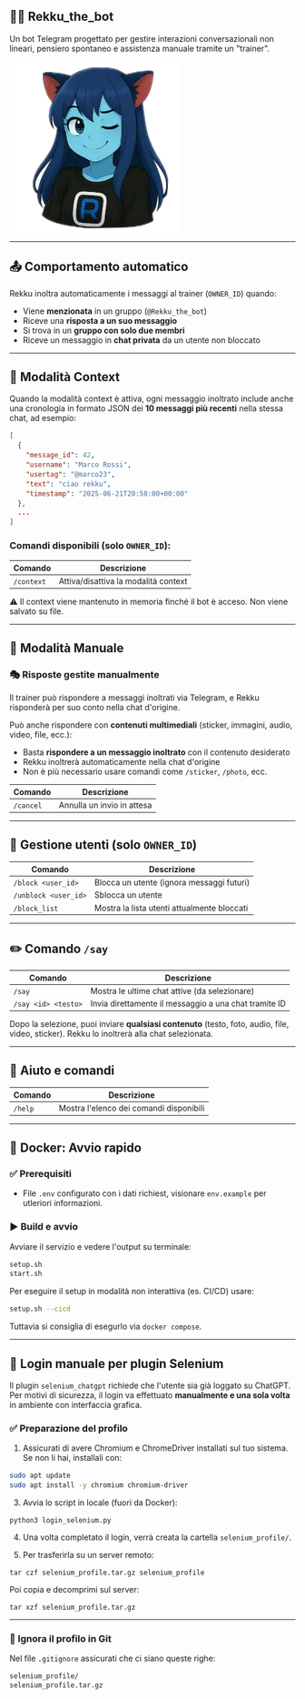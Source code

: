 ## 🧞‍♀️ Rekku\_the\_bot

Un bot Telegram progettato per gestire interazioni conversazionali non lineari, pensiero spontaneo e assistenza manuale tramite un "trainer".

<img src="res/wink.webp" alt="Rekku Wink" width="300" />

---

## 📤 Comportamento automatico

Rekku inoltra automaticamente i messaggi al trainer (`OWNER_ID`) quando:

* Viene **menzionata** in un gruppo (`@Rekku_the_bot`)
* Riceve una **risposta a un suo messaggio**
* Si trova in un **gruppo con solo due membri**
* Riceve un messaggio in **chat privata** da un utente non bloccato

---

## 🧠 Modalità Context

Quando la modalità context è attiva, ogni messaggio inoltrato include anche una cronologia in formato JSON dei **10 messaggi più recenti** nella stessa chat, ad esempio:

```json
[
  {
    "message_id": 42,
    "username": "Marco Rossi",
    "usertag": "@marco23",
    "text": "ciao rekku",
    "timestamp": "2025-06-21T20:58:00+00:00"
  },
  ...
]
```

### Comandi disponibili (solo `OWNER_ID`):

| Comando    | Descrizione                          |
| ---------- | ------------------------------------ |
| `/context` | Attiva/disattiva la modalità context |

⚠️ Il context viene mantenuto in memoria finché il bot è acceso. Non viene salvato su file.

---

## 🧩 Modalità Manuale

### 🎭 Risposte gestite manualmente

Il trainer può rispondere a messaggi inoltrati via Telegram, e Rekku risponderà per suo conto nella chat d'origine.

Può anche rispondere con **contenuti multimediali** (sticker, immagini, audio, video, file, ecc.):

* Basta **rispondere a un messaggio inoltrato** con il contenuto desiderato
* Rekku inoltrerà automaticamente nella chat d'origine
* Non è più necessario usare comandi come `/sticker`, `/photo`, ecc.

| Comando   | Descrizione                |
| --------- | -------------------------- |
| `/cancel` | Annulla un invio in attesa |

---

## 🧱 Gestione utenti (solo `OWNER_ID`)

| Comando              | Descrizione                                 |
| -------------------- | ------------------------------------------- |
| `/block <user_id>`   | Blocca un utente (ignora messaggi futuri)   |
| `/unblock <user_id>` | Sblocca un utente                           |
| `/block_list`        | Mostra la lista utenti attualmente bloccati |

---

## ✏️ Comando `/say`

| Comando             | Descrizione                                           |
| ------------------- | ----------------------------------------------------- |
| `/say`              | Mostra le ultime chat attive (da selezionare)         |
| `/say <id> <testo>` | Invia direttamente il messaggio a una chat tramite ID |

Dopo la selezione, puoi inviare **qualsiasi contenuto** (testo, foto, audio, file, video, sticker).
Rekku lo inoltrerà alla chat selezionata.

---

## 🧪 Aiuto e comandi

| Comando | Descrizione                             |
| ------- | --------------------------------------- |
| `/help` | Mostra l'elenco dei comandi disponibili |

---

## 🐳 Docker: Avvio rapido

### ✅ Prerequisiti

* File `.env` configurato con i dati richiest, visionare `env.example` per utleriori informazioni.

### ▶️ Build e avvio

Avviare il servizio e vedere l'output su terminale:
```bash
setup.sh
start.sh
```

Per eseguire il setup in modalità non interattiva (es. CI/CD) usare:
```bash
setup.sh --cicd
```

Tuttavia si consiglia di esegurlo via `docker compose`.

---

## 🔐 Login manuale per plugin Selenium

Il plugin `selenium_chatgpt` richiede che l'utente sia già loggato su ChatGPT. Per motivi di sicurezza, il login va effettuato **manualmente e una sola volta** in ambiente con interfaccia grafica.

### ✅ Preparazione del profilo

1. Assicurati di avere Chromium e ChromeDriver installati sul tuo sistema.
Se non li hai, installali con:
```bash
sudo apt update
sudo apt install -y chromium chromium-driver
```

3. Avvia lo script in locale (fuori da Docker):

```
python3 login_selenium.py
```

4. Una volta completato il login, verrà creata la cartella `selenium_profile/`.

5. Per trasferirla su un server remoto:

```
tar czf selenium_profile.tar.gz selenium_profile
```

Poi copia e decomprimi sul server:

```
tar xzf selenium_profile.tar.gz
```

---

### 📁 Ignora il profilo in Git

Nel file `.gitignore` assicurati che ci siano queste righe:

```
selenium_profile/
selenium_profile.tar.gz
```